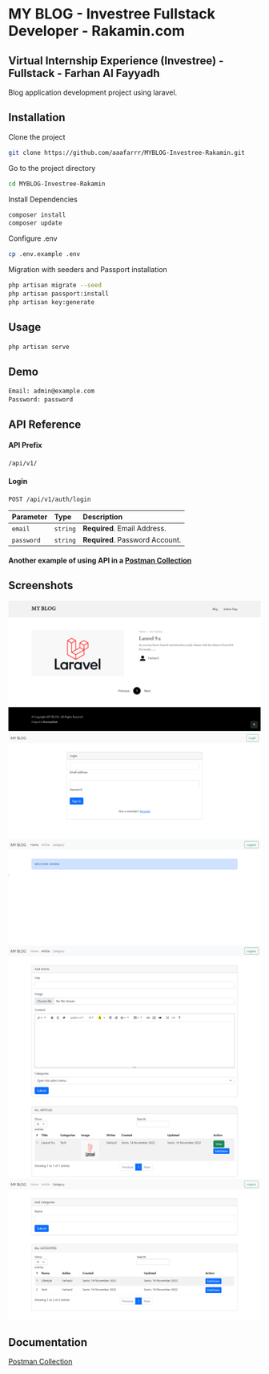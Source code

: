 
# MY BLOG - Investree Fullstack Developer - Rakamin.com
## Virtual Internship Experience (Investree) - Fullstack - Farhan Al Fayyadh

Blog application development project using laravel.

## Installation

Clone the project
```bash
git clone https://github.com/aaafarrr/MYBLOG-Investree-Rakamin.git
```

Go to the project directory
```bash
cd MYBLOG-Investree-Rakamin
```

Install Dependencies
```bash
composer install
composer update
```

Configure .env
```bash
cp .env.example .env
```

Migration with seeders and Passport installation
```bash
php artisan migrate --seed
php artisan passport:install
php artisan key:generate
```

## Usage

```bash
php artisan serve
```

## Demo

```bash
Email: admin@example.com
Password: password
```

## API Reference

#### API Prefix

```bash
/api/v1/
```

#### Login

```bash
POST /api/v1/auth/login
```

| Parameter | Type     | Description                       |
| :-------- | :------- | :-------------------------------- |
| `email`      | `string` | **Required**. Email Address.|
| `password`      | `string` | **Required**. Password Account.|

#### Another example of using API in a [Postman Collection](https://raw.githubusercontent.com/aaafarrr/MYBLOG-Investree-Rakamin/main/testcase/MY%20BLOG.postman_collection.json)


## Screenshots

![BLOG HOME](https://github.com/aaafarrr/MYBLOG-Investree-Rakamin/blob/main/testcase/blog-home.png?raw=true)
![LOGIN](https://github.com/aaafarrr/MYBLOG-Investree-Rakamin/blob/main/testcase/login.png?raw=true)
![ADMIN HOME](https://github.com/aaafarrr/MYBLOG-Investree-Rakamin/blob/main/testcase/admin-home.png?raw=true)
![ADMIN ARTCLE](https://github.com/aaafarrr/MYBLOG-Investree-Rakamin/blob/main/testcase/admin-article.png?raw=true)
![ADMIN CATEGORY](https://github.com/aaafarrr/MYBLOG-Investree-Rakamin/blob/main/testcase/admin-category.png?raw=true)


## Documentation

[Postman Collection](https://raw.githubusercontent.com/aaafarrr/MYBLOG-Investree-Rakamin/main/testcase/MY%20BLOG.postman_collection.json)


